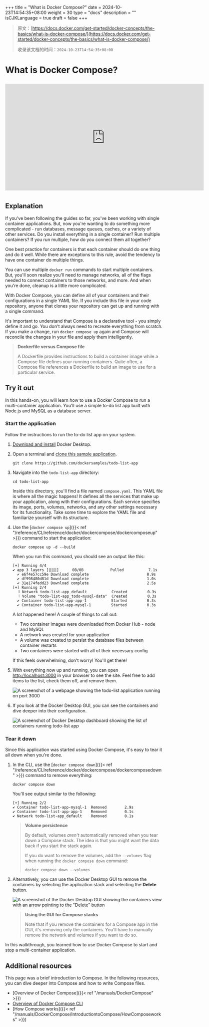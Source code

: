 +++
title = "What is Docker Compose?"
date = 2024-10-23T14:54:35+08:00
weight = 30
type = "docs"
description = ""
isCJKLanguage = true
draft = false
+++

> 原文：[https://docs.docker.com/get-started/docker-concepts/the-basics/what-is-docker-compose/](https://docs.docker.com/get-started/docker-concepts/the-basics/what-is-docker-compose/)
>
> 收录该文档的时间：`2024-10-23T14:54:35+08:00`

# What is Docker Compose?

<iframe id="youtube-player-xhcUIK4fGtY" data-video-id="xhcUIK4fGtY" class="youtube-video aspect-video h-fit w-full py-2" frameborder="0" allowfullscreen="" allow="accelerometer; autoplay; clipboard-write; encrypted-media; gyroscope; picture-in-picture; web-share" referrerpolicy="strict-origin-when-cross-origin" title="Docker concepts - What is Docker Compose?" width="100%" height="100%" src="https://www.youtube.com/embed/xhcUIK4fGtY?rel=0&amp;iv_load_policy=3&amp;enablejsapi=1&amp;origin=https%3A%2F%2Fdocs.docker.com&amp;widgetid=1" data-gtm-yt-inspected-24="true" style="--tw-border-spacing-x: 0; --tw-border-spacing-y: 0; --tw-translate-x: 0; --tw-translate-y: 0; --tw-rotate: 0; --tw-skew-x: 0; --tw-skew-y: 0; --tw-scale-x: 1; --tw-scale-y: 1; --tw-pan-x: ; --tw-pan-y: ; --tw-pinch-zoom: ; --tw-scroll-snap-strictness: proximity; --tw-gradient-from-position: ; --tw-gradient-via-position: ; --tw-gradient-to-position: ; --tw-ordinal: ; --tw-slashed-zero: ; --tw-numeric-figure: ; --tw-numeric-spacing: ; --tw-numeric-fraction: ; --tw-ring-inset: ; --tw-ring-offset-width: 0px; --tw-ring-offset-color: #fff; --tw-ring-color: rgb(59 130 246 / 0.5); --tw-ring-offset-shadow: 0 0 #0000; --tw-ring-shadow: 0 0 #0000; --tw-shadow: 0 0 #0000; --tw-shadow-colored: 0 0 #0000; --tw-blur: ; --tw-brightness: ; --tw-contrast: ; --tw-grayscale: ; --tw-hue-rotate: ; --tw-invert: ; --tw-saturate: ; --tw-sepia: ; --tw-drop-shadow: ; --tw-backdrop-blur: ; --tw-backdrop-brightness: ; --tw-backdrop-contrast: ; --tw-backdrop-grayscale: ; --tw-backdrop-hue-rotate: ; --tw-backdrop-invert: ; --tw-backdrop-opacity: ; --tw-backdrop-saturate: ; --tw-backdrop-sepia: ; --tw-contain-size: ; --tw-contain-layout: ; --tw-contain-paint: ; --tw-contain-style: ; box-sizing: border-box; border-width: 0px; border-style: solid; border-color: initial; display: block; vertical-align: middle; aspect-ratio: 16 / 9; height: fit-content; width: 634.672px; padding-top: 0.5rem; padding-bottom: 0.5rem; color: rgb(0, 0, 0); font-family: &quot;Roboto Flex&quot;, system-ui, -apple-system, BlinkMacSystemFont, &quot;Segoe UI&quot;, Oxygen, Ubuntu, Cantarell, &quot;Open Sans&quot;, &quot;Helvetica Neue&quot;, sans-serif; font-size: 16px; font-style: normal; font-variant-ligatures: normal; font-variant-caps: normal; font-weight: 400; letter-spacing: normal; orphans: 2; text-align: start; text-indent: 0px; text-transform: none; widows: 2; word-spacing: 0px; -webkit-text-stroke-width: 0px; white-space: normal; background-color: rgb(255, 255, 255); text-decoration-thickness: initial; text-decoration-style: initial; text-decoration-color: initial;"></iframe>

## Explanation

If you've been following the guides so far, you've been working with single container applications. But, now you're wanting to do something more complicated - run databases, message queues, caches, or a variety of other services. Do you install everything in a single container? Run multiple containers? If you run multiple, how do you connect them all together?

One best practice for containers is that each container should do one thing and do it well. While there are exceptions to this rule, avoid the tendency to have one container do multiple things.

You can use multiple `docker run` commands to start multiple containers. But, you'll soon realize you'll need to manage networks, all of the flags needed to connect containers to those networks, and more. And when you're done, cleanup is a little more complicated.

With Docker Compose, you can define all of your containers and their configurations in a single YAML file. If you include this file in your code repository, anyone that clones your repository can get up and running with a single command.

It's important to understand that Compose is a declarative tool - you simply define it and go. You don't always need to recreate everything from scratch. If you make a change, run `docker compose up` again and Compose will reconcile the changes in your file and apply them intelligently.

> **Dockerfile versus Compose file**
>
> A Dockerfile provides instructions to build a container image while a Compose file defines your running containers. Quite often, a Compose file references a Dockerfile to build an image to use for a particular service.

## Try it out

In this hands-on, you will learn how to use a Docker Compose to run a multi-container application. You'll use a simple to-do list app built with Node.js and MySQL as a database server.

### Start the application

Follow the instructions to run the to-do list app on your system.

1. [Download and install](https://www.docker.com/products/docker-desktop/) Docker Desktop.

2. Open a terminal and [clone this sample application](https://github.com/dockersamples/todo-list-app).

   

   ```console
   git clone https://github.com/dockersamples/todo-list-app 
   ```

3. Navigate into the `todo-list-app` directory:

   

   ```console
   cd todo-list-app
   ```

   Inside this directory, you'll find a file named `compose.yaml`. This YAML file is where all the magic happens! It defines all the services that make up your application, along with their configurations. Each service specifies its image, ports, volumes, networks, and any other settings necessary for its functionality. Take some time to explore the YAML file and familiarize yourself with its structure.

4. Use the [`docker compose up`]({{< ref "/reference/CLIreference/docker/dockercompose/dockercomposeup" >}}) command to start the application:

   

   ```console
   docker compose up -d --build
   ```

   When you run this command, you should see an output like this:

   

   ```console
   [+] Running 4/4
   ✔ app 3 layers [⣿⣿⣿]      0B/0B            Pulled           7.1s
     ✔ e6f4e57cc59e Download complete                          0.9s
     ✔ df998480d81d Download complete                          1.0s
     ✔ 31e174fedd23 Download complete                          2.5s
   [+] Running 2/4
     ⠸ Network todo-list-app_default           Created         0.3s
     ⠸ Volume "todo-list-app_todo-mysql-data"  Created         0.3s
     ✔ Container todo-list-app-app-1           Started         0.3s
     ✔ Container todo-list-app-mysql-1         Started         0.3s
   ```

   A lot happened here! A couple of things to call out:

   - Two container images were downloaded from Docker Hub - node and MySQL
   - A network was created for your application
   - A volume was created to persist the database files between container restarts
   - Two containers were started with all of their necessary config

   If this feels overwhelming, don't worry! You'll get there!

5. With everything now up and running, you can open [http://localhost:3000](http://localhost:3000/) in your browser to see the site. Feel free to add items to the list, check them off, and remove them.

   ![A screenshot of a webpage showing the todo-list application running on port 3000](WhatisDockerCompose_img/todo-list-app.webp)

6. If you look at the Docker Desktop GUI, you can see the containers and dive deeper into their configuration.

   ![A screenshot of Docker Desktop dashboard showing the list of containers running todo-list app](WhatisDockerCompose_img/todo-list-containers.webp)

### Tear it down

Since this application was started using Docker Compose, it's easy to tear it all down when you're done.

1. In the CLI, use the [`docker compose down`]({{< ref "/reference/CLIreference/docker/dockercompose/dockercomposedown" >}}) command to remove everything:

   

   ```console
   docker compose down
   ```

   You'll see output similar to the following:

   

   ```console
   [+] Running 2/2
   ✔ Container todo-list-app-mysql-1  Removed        2.9s
   ✔ Container todo-list-app-app-1    Removed        0.1s
   ✔ Network todo-list-app_default    Removed        0.1s
   ```

   > **Volume persistence**
   >
   > By default, volumes *aren't* automatically removed when you tear down a Compose stack. The idea is that you might want the data back if you start the stack again.
   >
   > If you do want to remove the volumes, add the `--volumes` flag when running the `docker compose down` command:
   >
   > 
   >
   > ```console
   > docker compose down --volumes
   > ```

2. Alternatively, you can use the Docker Desktop GUI to remove the containers by selecting the application stack and selecting the **Delete** button.

   ![A screenshot of the Docker Desktop GUI showing the containers view with an arrow pointing to the "Delete" button](WhatisDockerCompose_img/todo-list-delete.webp)

   > **Using the GUI for Compose stacks**
   >
   > Note that if you remove the containers for a Compose app in the GUI, it's removing only the containers. You'll have to manually remove the network and volumes if you want to do so.

In this walkthrough, you learned how to use Docker Compose to start and stop a multi-container application.

## Additional resources

This page was a brief introduction to Compose. In the following resources, you can dive deeper into Compose and how to write Compose files.

- [Overview of Docker Compose]({{< ref "/manuals/DockerCompose" >}})
- [Overview of Docker Compose CLI](https://docs.docker.com/compose/reference/)
- [How Compose works]({{< ref "/manuals/DockerCompose/IntroductiontoCompose/HowComposeworks" >}})
